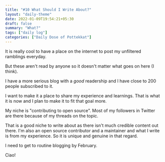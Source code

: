 ```yaml
---
title: "#10 What Should I Write About?"
layout: "daily-theme"
date: 2022-01-09T19:54:21+05:30
draft: false
summary: "What?"
tags: ["daily log"]
categories: ["Daily Dose of Pottekkat"]
---
```


It is really cool to have a place on the internet to post my unfiltered ramblings everyday.

But these aren't read by anyone so it doesn't matter what goes on here (I think).

I have a more serious blog with a _good_ readership and I have close to 200 people subscribed to it.

I want to make it a place to share my experience and learnings. That is what it is now and I plan to make it to fit that goal more.

My niche is "contributing to open source". Most of my followers in Twitter are there because of my threads on the topic.

That is a good niche to write about as there isn't much credible content out there. I'm also an open source contributor and a maintainer and what I write is from my experience. So it is unique and genuine in that regard.

I need to get to routine blogging by February.

Ciao!
